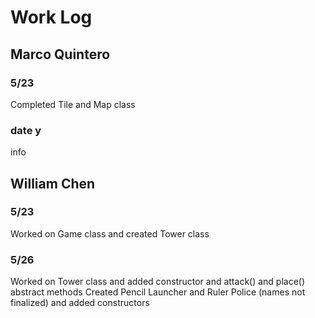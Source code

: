 # Work Log

## Marco Quintero

### 5/23

Completed Tile and Map class

### date y

info


## William Chen

### 5/23

Worked on Game class and created Tower class

### 5/26

Worked on Tower class and added constructor and attack() and place() abstract methods
Created Pencil Launcher and Ruler Police (names not finalized) and added constructors
